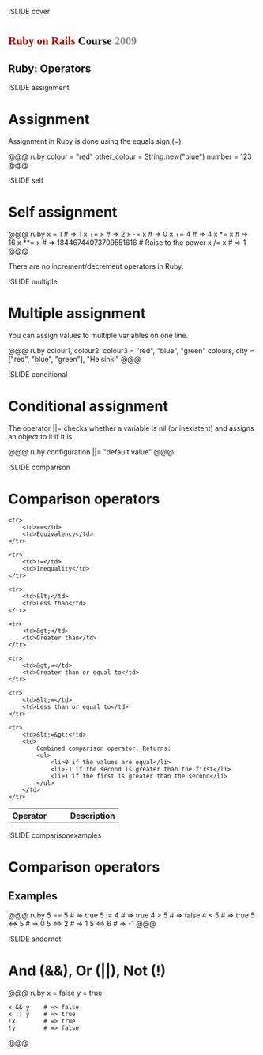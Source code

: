 !SLIDE cover

# <span style="font-family:'Bitstream Vera Serif', serif;font-size:80%"><span style="color:#a40800">Ruby on Rails</span> Course <span style="color:#8B8B8B">2009</span></span>
## Ruby: Operators

!SLIDE assignment

# Assignment

Assignment in Ruby is done using the equals sign (=).

@@@ ruby
	colour = "red"
	other_colour = String.new("blue")
	number = 123
@@@

!SLIDE self

# Self assignment

@@@ ruby
	x = 1           # => 1
	x += x          # => 2
	x -= x          # => 0
	x += 4          # => 4
	x *= x          # => 16
	x **= x         # => 18446744073709551616 # Raise to the power
	x /= x          # => 1
@@@

There are no increment/decrement operators in Ruby.

!SLIDE multiple

# Multiple assignment

You can assign values to multiple variables on one line.

@@@ ruby
	colour1, colour2, colour3 = "red", "blue", "green"
	colours, city = ["red", "blue", "green"], "Helsinki"
@@@

!SLIDE conditional

# Conditional assignment

The operator ||= checks whether a variable is nil (or inexistent) and assigns an object to it if it is.

@@@ ruby
	configuration ||= "default value"
@@@

!SLIDE comparison

# Comparison operators

<table cellspacing="0">
	<tr>
		<th style="padding-right: 40px;">Operator</th>
		<th>Description</th>
	</tr>
	
	<tr>
		<td>==</td>
		<td>Equivalency</td>
	</tr>
	
	<tr>
		<td>!=</td>
		<td>Inequality</td>
	</tr>
	
	<tr>
		<td>&lt;</td>
		<td>Less than</td>
	</tr>
	
	<tr>
		<td>&gt;</td>
		<td>Greater than</td>
	</tr>
	
	<tr>
		<td>&gt;=</td>
		<td>Greater than or equal to</td>
	</tr>
	
	<tr>
		<td>&lt;=</td>
		<td>Less than or equal to</td>
	</tr>
	
	<tr>
		<td>&lt;=&gt;</td>
		<td>
			Combined comparison operator. Returns:
			<ul>
				<li>0 if the values are equal</li>
				<li>-1 if the second is greater than the first</li>
				<li>1 if the first is greater than the second</li>
			</ul>
		</td>
	</tr>
</table>

!SLIDE comparisonexamples

# Comparison operators

## Examples

@@@ ruby
	5 == 5      # => true
	5 != 4      # => true
	4 > 5       # => false
	4 < 5       # => true
	5 <=> 5     # => 0
	5 <=> 2     # => 1
	5 <=> 6     # => -1
@@@

!SLIDE andornot

# And (&&), Or (||), Not (!)

@@@ ruby
	x = false
	y = true

	x && y    # => false
	x || y    # => true
	!x        # => true
	!y        # => false
@@@